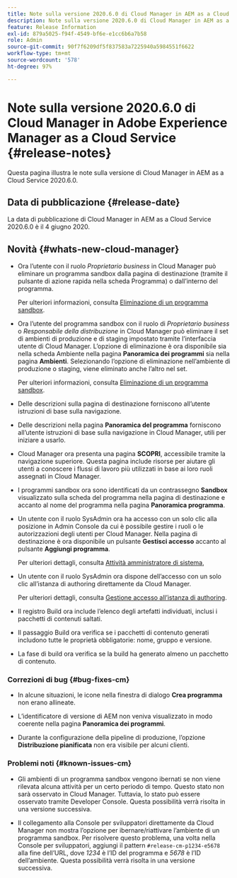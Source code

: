 ```yaml
---
title: Note sulla versione 2020.6.0 di Cloud Manager in AEM as a Cloud Service
description: Note sulla versione 2020.6.0 di Cloud Manager in AEM as a Cloud Service
feature: Release Information
exl-id: 879a5025-f94f-4549-bf6e-e1cc6b6a7b58
role: Admin
source-git-commit: 90f7f6209df5f837583a7225940a5984551f6622
workflow-type: tm+mt
source-wordcount: '578'
ht-degree: 97%

---
```


# Note sulla versione 2020.6.0 di Cloud Manager in Adobe Experience Manager as a Cloud Service {#release-notes}

Questa pagina illustra le note sulla versione di Cloud Manager in AEM as a Cloud Service 2020.6.0.

## Data di pubblicazione {#release-date}

La data di pubblicazione di Cloud Manager in AEM as a Cloud Service 2020.6.0 è il 4 giugno 2020.

## Novità {#whats-new-cloud-manager}

* Ora l’utente con il ruolo *Proprietario business* in Cloud Manager può eliminare un programma sandbox dalla pagina di destinazione (tramite il pulsante di azione rapida nella scheda Programma) o dall’interno del programma.

  Per ulteriori informazioni, consulta [Eliminazione di un programma sandbox](https://experienceleague.adobe.com/docs/experience-manager-cloud-service/onboarding/getting-access/cloud-service-programs/creating-a-program.html?lang=it).

* Ora l’utente del programma sandbox con il ruolo di *Proprietario business* o *Responsabile della distribuzione* in Cloud Manager può eliminare il set di ambienti di produzione e di staging impostato tramite l’interfaccia utente di Cloud Manager. L’opzione di eliminazione è ora disponibile sia nella scheda Ambiente nella pagina **Panoramica dei programmi** sia nella pagina **Ambienti**. Selezionando l’opzione di eliminazione nell’ambiente di produzione o staging, viene eliminato anche l’altro nel set.

  Per ulteriori informazioni, consulta [Eliminazione di un programma sandbox](https://experienceleague.adobe.com/docs/experience-manager-cloud-service/onboarding/getting-access/cloud-service-programs/creating-a-program.html?lang=it).

* Delle descrizioni sulla pagina di destinazione forniscono all’utente istruzioni di base sulla navigazione.

* Delle descrizioni nella pagina **Panoramica del programma** forniscono all’utente istruzioni di base sulla navigazione in Cloud Manager, utili per iniziare a usarlo.

* Cloud Manager ora presenta una pagina **SCOPRI**, accessibile tramite la navigazione superiore. Questa pagina include risorse per aiutare gli utenti a conoscere i flussi di lavoro più utilizzati in base ai loro ruoli assegnati in Cloud Manager.

* I programmi sandbox ora sono identificati da un contrassegno **Sandbox** visualizzato sulla scheda del programma nella pagina di destinazione e accanto al nome del programma nella pagina **Panoramica programma**.

* Un utente con il ruolo SysAdmin ora ha accesso con un solo clic alla posizione in Admin Console da cui è possibile gestire i ruoli o le autorizzazioni degli utenti per Cloud Manager. Nella pagina di destinazione è ora disponibile un pulsante **Gestisci accesso** accanto al pulsante **Aggiungi programma**.

  Per ulteriori dettagli, consulta [Attività amministratore di sistema](https://experienceleague.adobe.com/docs/experience-manager-cloud-service/onboarding/getting-access/navigation.html?lang=it#sysadmin-tasks),

* Un utente con il ruolo SysAdmin ora dispone dell’accesso con un solo clic all’istanza di authoring direttamente da Cloud Manager.

  Per ulteriori dettagli, consulta [Gestione accesso all’istanza di authoring](https://experienceleague.adobe.com/docs/experience-manager-cloud-service/onboarding/getting-access/navigation.html?lang=it#manage-access-aem).

* Il registro Build ora include l’elenco degli artefatti individuati, inclusi i pacchetti di contenuti saltati.

* Il passaggio Build ora verifica se i pacchetti di contenuto generati includono tutte le proprietà obbligatorie: nome, gruppo e versione.

* La fase di build ora verifica se la build ha generato almeno un pacchetto di contenuto.

### Correzioni di bug {#bug-fixes-cm}

* In alcune situazioni, le icone nella finestra di dialogo **Crea programma** non erano allineate.

* L’identificatore di versione di AEM non veniva visualizzato in modo coerente nella pagina **Panoramica dei programmi**.

* Durante la configurazione della pipeline di produzione, l’opzione **Distribuzione pianificata** non era visibile per alcuni clienti.

### Problemi noti {#known-issues-cm}

* Gli ambienti di un programma sandbox vengono ibernati se non viene rilevata alcuna attività per un certo periodo di tempo. Questo stato non sarà osservato in Cloud Manager. Tuttavia, lo stato può essere osservato tramite Developer Console. Questa possibilità verrà risolta in una versione successiva.

* Il collegamento alla Console per sviluppatori direttamente da Cloud Manager non mostra l’opzione per ibernare/riattivare l’ambiente di un programma sandbox. Per risolvere questo problema, una volta nella Console per sviluppatori, aggiungi il pattern `#release-cm-p1234-e5678` alla fine dell’URL, dove *1234* è l’ID del programma e *5678* è l’ID dell’ambiente. Questa possibilità verrà risolta in una versione successiva.
